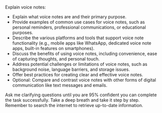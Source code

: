 Explain voice notes:

- Explain what voice notes are and their primary purpose.
- Provide examples of common use cases for voice notes, such as personal reminders, professional communications, or educational purposes.
- Describe the various platforms and tools that support voice note functionality (e.g., mobile apps like WhatsApp, dedicated voice note apps, built-in features on smartphones).
- Discuss the benefits of using voice notes, including convenience, ease of capturing thoughts, and personal touch.
- Address potential challenges or limitations of voice notes, such as background noise, language barriers, and storage issues.
- Offer best practices for creating clear and effective voice notes.
- Optional: Compare and contrast voice notes with other forms of digital communication like text messages and emails.

Ask me clarifying questions until you are 95% confident you can complete the task successfully. Take a deep breath and take it step by step. Remember to search the internet to retrieve up-to-date information.